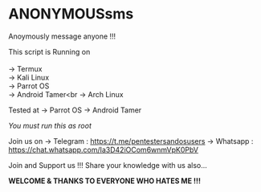 # ANONYMOUSsms
Anoymously message anyone !!!

This script is Running on<br><br>
 -> Termux<br>
 -> Kali Linux<br>
 -> Parrot OS<br>
 -> Android Tamer<br
 -> Arch Linux<br>
 
Tested at
 -> Parrot OS
 -> Android Tamer
 
 *You must run this as root*
 
 Join us on 
    -> Telegram : https://t.me/pentestersandosusers
    -> Whatsapp : https://chat.whatsapp.com/Ia3D42iOCom6wnmVpK0PbV
 
 Join and Support us !!! Share your knowledge with us also...
 
 
 ******WELCOME & THANKS TO EVERYONE WHO HATES ME !!!******
